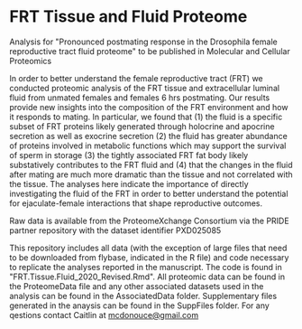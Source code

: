# FRT Tissue and Fluid Proteome

Analysis for "Pronounced postmating response in the Drosophila female reproductive tract fluid proteome" to be published in Molecular and Cellular Proteomics

In order to better understand the female reproductive tract (FRT) we conducted proteomic analysis of the FRT tissue and extracellular luminal fluid from unmated females and females 6 hrs postmating. Our results provide new insights into the composition of the FRT environment and how it responds to mating. In particular, we found that (1) the fluid is a specific subset of FRT proteins likely generated through holocrine and apocrine secretion as well as exocrine secretion (2) the fluid has greater abundance of proteins involved in metabolic functions which may support the survival of sperm in storage (3) the tightly associated FRT fat body likely substatively contributes to the FRT fluid and (4) that the changes in the fluid after mating are much more dramatic than the tissue and not correlated with the tissue. The analyses here indicate the importance of directly investigating the fluid of the FRT in order to better understand the potential for ejaculate-female interactions that shape reproductive outcomes.

Raw data is available from the ProteomeXchange Consortium via the PRIDE partner repository with the dataset identifier PXD025085

This repository includes all data (with the exception of large files that need to be downloaded from flybase, indicated in the R file) and code necessary to replicate the analyses reported in the manuscript. The code is found in "FRT.Tissue.Fluid_2020_Revised.Rmd". All proteomic data can be found in the ProteomeData file and any other associated datasets used in the analysis can be found in the AssociatedData folder. Supplementary files generated in the anaysis can be found in the SuppFiles folder. For any qestions contact Caitlin at mcdonouce@gmail.com
